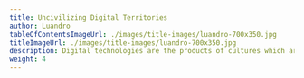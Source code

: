 ```yaml
---
title: Uncivilizing Digital Territories
author: Luandro
tableOfContentsImageUrl: ./images/title-images/luandro-700x350.jpg
titleImageUrl: ./images/title-images/luandro-700x350.jpg
description: Digital technologies are the products of cultures which aren't aligned with nature and our DNA. Can we subvert them to enpower nature-based cultures and strenghten local communities?
weight: 4
---
```

